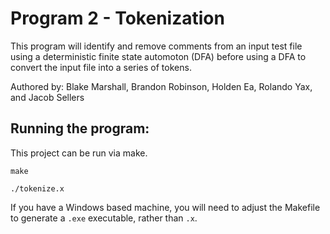 # Program 2 - Tokenization

This program will identify and remove comments from an input test file using a deterministic finite state automoton (DFA) before using a DFA to convert the input file into a series of tokens.

Authored by: Blake Marshall, Brandon Robinson, Holden Ea, Rolando Yax, and Jacob Sellers

## Running the program: 

This project can be run via make.

```make```

```./tokenize.x```

If you have a Windows based machine, you will need to adjust the Makefile to generate a ```.exe``` executable, rather than ```.x```.
